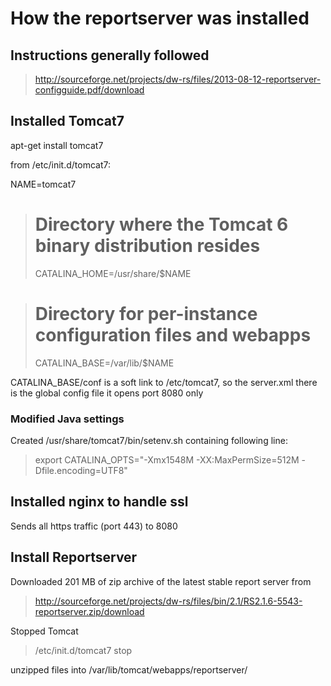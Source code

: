 How the reportserver was installed
==================================

Instructions generally followed
-------------------------------
> http://sourceforge.net/projects/dw-rs/files/2013-08-12-reportserver-configguide.pdf/download

Installed Tomcat7
-----------------

apt-get install tomcat7

from /etc/init.d/tomcat7:

NAME=tomcat7
> # Directory where the Tomcat 6 binary distribution resides
> CATALINA_HOME=/usr/share/$NAME

> # Directory for per-instance configuration files and webapps
> CATALINA_BASE=/var/lib/$NAME

CATALINA_BASE/conf is a soft link to /etc/tomcat7, so the server.xml there is the global config file
it opens port 8080 only

### Modified Java settings

Created /usr/share/tomcat7/bin/setenv.sh containing following line:
>	export CATALINA_OPTS="-Xmx1548M -XX:MaxPermSize=512M -Dfile.encoding=UTF8"


Installed nginx to handle ssl
-----------------------------

Sends all https traffic (port 443) to 8080

Install Reportserver
--------------------

Downloaded 201 MB of zip archive of the latest stable report server from
>	http://sourceforge.net/projects/dw-rs/files/bin/2.1/RS2.1.6-5543-reportserver.zip/download

Stopped Tomcat
> /etc/init.d/tomcat7 stop

unzipped files into /var/lib/tomcat/webapps/reportserver/





